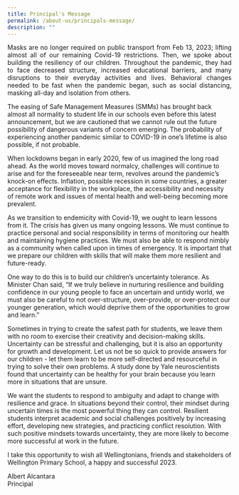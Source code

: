 ```yaml
---
title: Principal's Message
permalink: /about-us/principals-message/
description: ""
---
```

<p align="justify">
Masks are no longer required on public transport from Feb 13, 2023; lifting almost all of our remaining Covid-19 restrictions. Then, we spoke about building the resiliency of our children. Throughout the pandemic, they had to face decreased structure, increased educational barriers, and many disruptions to their everyday activities and lives. Behavioral changes needed to be fast when the pandemic began, such as social distancing, masking all-day and isolation from others.

The easing of Safe Management Measures (SMMs) has brought back almost all normality to student life in our schools even before this latest announcement, but we are cautioned that we cannot rule out the future possibility of dangerous variants of concern emerging. The probability of experiencing another pandemic similar to COVID-19 in one’s lifetime is also possible, if not probable.

When lockdowns began in early 2020, few of us imagined the long road ahead. As the world moves toward normalcy, challenges will continue to arise and for the foreseeable near term, revolves around the pandemic’s knock-on effects. Inflation, possible recession in some countries, a greater acceptance for flexibility in the workplace, the accessibility and necessity of remote work and issues of mental health and well-being becoming more prevalent.

As we transition to endemicity with Covid-19, we ought to learn lessons from it. The crisis has given us many ongoing lessons. We must continue to practice personal and social responsibility in terms of monitoring our health and maintaining hygiene practices. We must also be able to respond nimbly as a community when called upon in times of emergency. It is important that we prepare our children with skills that will make them more resilient and future-ready.

One way to do this is to build our children’s uncertainty tolerance. As Minister Chan said, “If we truly believe in nurturing resilience and building confidence in our young people to face an uncertain and untidy world, we must also be careful to not over-structure, over-provide, or over-protect our younger generation, which would deprive them of the opportunities to grow and learn.”

Sometimes in trying to create the safest path for students, we leave them with no room to exercise their creativity and decision-making skills. Uncertainty can be stressful and challenging, but it is also an opportunity for growth and development. Let us not be so quick to provide answers for our children - let them learn to be more self-directed and resourceful in trying to solve their own problems. A study done by Yale neuroscientists found that uncertainty can be healthy for your brain because you learn more in situations that are unsure.  

We want the students to respond to ambiguity and adapt to change with resilience and grace. In situations beyond their control, their mindset during uncertain times is the most powerful thing they can control. Resilient students interpret academic and social challenges positively by increasing effort, developing new strategies, and practicing conflict resolution. With such positive mindsets towards uncertainty, they are more likely to become more successful at work in the future.

I take this opportunity to wish all Wellingtonians, friends and stakeholders of Wellington Primary School, a happy and successful 2023.


Albert Alcantara <br>
Principal </p>